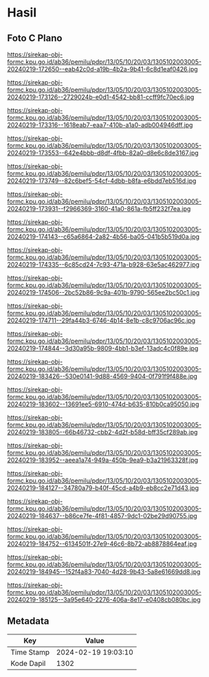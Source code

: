 # Hasil

## Foto C Plano

https://sirekap-obj-formc.kpu.go.id/ab36/pemilu/pdpr/13/05/10/20/03/1305102003005-20240219-172650--eab42c0d-a19b-4b2a-9b41-6c8d1eaf0426.jpg

https://sirekap-obj-formc.kpu.go.id/ab36/pemilu/pdpr/13/05/10/20/03/1305102003005-20240219-173126--2729024b-e0d1-4542-bb81-ccff9fc70ec6.jpg

https://sirekap-obj-formc.kpu.go.id/ab36/pemilu/pdpr/13/05/10/20/03/1305102003005-20240219-173316--1618eab7-eaa7-410b-a1a0-adb004946dff.jpg

https://sirekap-obj-formc.kpu.go.id/ab36/pemilu/pdpr/13/05/10/20/03/1305102003005-20240219-173553--642e4bbb-d8df-4fbb-82a0-d8e6c8de3167.jpg

https://sirekap-obj-formc.kpu.go.id/ab36/pemilu/pdpr/13/05/10/20/03/1305102003005-20240219-173749--82c6bef5-54cf-4dbb-b8fa-e6bdd7eb516d.jpg

https://sirekap-obj-formc.kpu.go.id/ab36/pemilu/pdpr/13/05/10/20/03/1305102003005-20240219-173931--f2966369-3160-41a0-861a-fb5ff232f7ea.jpg

https://sirekap-obj-formc.kpu.go.id/ab36/pemilu/pdpr/13/05/10/20/03/1305102003005-20240219-174143--c65a6864-2a82-4b56-ba05-041b5b519d0a.jpg

https://sirekap-obj-formc.kpu.go.id/ab36/pemilu/pdpr/13/05/10/20/03/1305102003005-20240219-174335--6c85cd24-7c93-471a-b928-63e5ac462977.jpg

https://sirekap-obj-formc.kpu.go.id/ab36/pemilu/pdpr/13/05/10/20/03/1305102003005-20240219-174506--2bc52b86-9c9a-401b-9790-565ee2bc50c1.jpg

https://sirekap-obj-formc.kpu.go.id/ab36/pemilu/pdpr/13/05/10/20/03/1305102003005-20240219-174711--29fa44b3-6746-4b14-8e1b-c8c9706ac96c.jpg

https://sirekap-obj-formc.kpu.go.id/ab36/pemilu/pdpr/13/05/10/20/03/1305102003005-20240219-174844--3d30a95b-9809-4bb1-b3ef-13adc4c0f89e.jpg

https://sirekap-obj-formc.kpu.go.id/ab36/pemilu/pdpr/13/05/10/20/03/1305102003005-20240219-183426--530e0141-9d88-4569-9404-0f791f9f488e.jpg

https://sirekap-obj-formc.kpu.go.id/ab36/pemilu/pdpr/13/05/10/20/03/1305102003005-20240219-183602--13691ee5-6910-474d-b635-810b0ca95050.jpg

https://sirekap-obj-formc.kpu.go.id/ab36/pemilu/pdpr/13/05/10/20/03/1305102003005-20240219-183805--66b46732-cbb2-4d2f-b58d-bff35cf289ab.jpg

https://sirekap-obj-formc.kpu.go.id/ab36/pemilu/pdpr/13/05/10/20/03/1305102003005-20240219-183952--aeea1a74-949a-450b-9ea9-b3a21963328f.jpg

https://sirekap-obj-formc.kpu.go.id/ab36/pemilu/pdpr/13/05/10/20/03/1305102003005-20240219-184127--34780a79-b40f-45cd-a4b9-eb8cc2e71d43.jpg

https://sirekap-obj-formc.kpu.go.id/ab36/pemilu/pdpr/13/05/10/20/03/1305102003005-20240219-184637--b86ce7fe-4f81-4857-9dc1-02be29d90755.jpg

https://sirekap-obj-formc.kpu.go.id/ab36/pemilu/pdpr/13/05/10/20/03/1305102003005-20240219-184752--6134501f-27e9-46c6-8b72-ab8878864eaf.jpg

https://sirekap-obj-formc.kpu.go.id/ab36/pemilu/pdpr/13/05/10/20/03/1305102003005-20240219-184945--152f4a83-7040-4d28-9b43-5a8e61669dd8.jpg

https://sirekap-obj-formc.kpu.go.id/ab36/pemilu/pdpr/13/05/10/20/03/1305102003005-20240219-185125--3a95e640-2276-406a-8e17-e0408cb080bc.jpg


## Metadata

| Key        | Value               |
| ---------- | ------------------- |
| Time Stamp | 2024-02-19 19:03:10 |
| Kode Dapil | 1302                |



